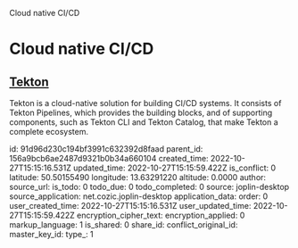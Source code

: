 Cloud native CI/CD

# Cloud native CI/CD

## [**Tekton**](https://tekton.dev/)
Tekton is a cloud-native solution for building CI/CD systems. It consists of Tekton Pipelines, which provides the building blocks, and of supporting components, such as Tekton CLI and Tekton Catalog, that make Tekton a complete ecosystem.

id: 91d96d230c194bf3991c632392d8faad
parent_id: 156a9bcb6ae2487d9321b0b34a660104
created_time: 2022-10-27T15:15:16.531Z
updated_time: 2022-10-27T15:15:59.422Z
is_conflict: 0
latitude: 50.50155490
longitude: 13.63291220
altitude: 0.0000
author: 
source_url: 
is_todo: 0
todo_due: 0
todo_completed: 0
source: joplin-desktop
source_application: net.cozic.joplin-desktop
application_data: 
order: 0
user_created_time: 2022-10-27T15:15:16.531Z
user_updated_time: 2022-10-27T15:15:59.422Z
encryption_cipher_text: 
encryption_applied: 0
markup_language: 1
is_shared: 0
share_id: 
conflict_original_id: 
master_key_id: 
type_: 1